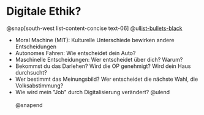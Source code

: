 
# Digitale Ethik?

@snap[south-west list-content-concise text-06]
@ul[list-bullets-black](false)
- Moral Machine (MIT): Kulturelle Unterschiede bewirken andere Entscheidungen
- Autonomes Fahren: Wie entscheidet dein Auto?
- Maschinelle Entscheidungen: Wer entscheidet über dich? Warum?
- Bekommst du das Darlehen? Wird die OP genehmigt? Wird dein Haus durchsucht?
- Wer bestimmt das Meinungsbild? Wer entscheidet die nächste Wahl, die Volksabstimmung?
- Wie wird mein "Job" durch Digitalisierung verändert?
@ulend
<br><br>
@snapend